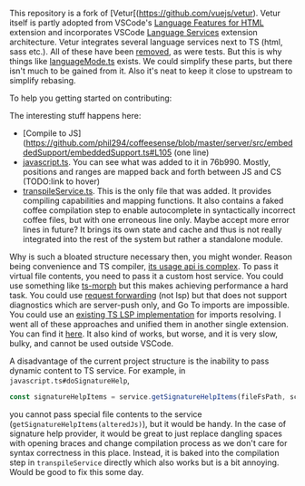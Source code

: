 This repository is a fork of [Vetur[(https://github.com/vuejs/vetur). Vetur itself is partly adopted from VSCode's [Language Features for HTML](https://github.com/microsoft/vscode/tree/main/extensions/html-language-features) extension and incorporates VSCode [Language Services](https://code.visualstudio.com/api/language-extensions/embedded-languages#language-services) extension architecture. Vetur integrates several language services next to TS (html, sass etc.). All of these have been [removed](coffeescriptDocumentRegionParser), as were tests. But this is why things like [languageMode.ts](server/src/embeddedSupport/languageMode.ts) exists. We could simplify these parts, but there isn't much to be gained from it. Also it's neat to keep it close to upstream to simplify rebasing.

To help you getting started on contributing:

The interesting stuff happens here:
 - [Compile to JS](https://github.com/phil294/coffeesense/blob/master/server/src/embeddedSupport/embeddedSupport.ts#L105 (one line)
 - [javascript.ts](server/src/modes/script/javascript.ts). You can see what was added to it in 76b990. Mostly, positions and ranges are mapped back and forth between JS and CS (TODO:link to hover)
 - [transpileService.ts](server/src/modes/script/transpileService.ts). This is the only file that was added. It provides compiling capabilities and mapping functions. It also contains a faked coffee compilation step to enable autocomplete in syntactically incorrect coffee files, but with one erroneous line only. Maybe accept more error lines in future? It brings its own state and cache and thus is not really integrated into the rest of the system but rather a standalone module.

Why is such a bloated structure necessary then, you might wonder. Reason being convenience and TS compiler, [its usage api is complex](https://github.com/microsoft/TypeScript-wiki/blob/main/Using-the-Compiler-API.md). To pass it virtual file contents, you need to pass it a custom host service. You could use something like [ts-morph](https://github.com/dsherret/ts-morph) but this makes achieving performance a hard task. You could use [request forwarding](https://code.visualstudio.com/api/language-extensions/embedded-languages#request-forwarding) (not lsp) but that does not support diagnostics which are server-push only, and Go To imports are impossible. You could use an [existing TS LSP implementation](https://github.com/theia-ide/typescript-language-server) for imports resolving. I went all of these approaches and unified them in another single extension. You can find it [here](https://github.com/phil294/minimal-coffeescript-intellisense). It also kind of works, but worse, and it is very slow, bulky, and cannot be used outside VSCode.

A disadvantage of the current project structure is the inability to pass dynamic content to TS service. For example, in `javascript.ts#doSignatureHelp`,
```ts
const signatureHelpItems = service.getSignatureHelpItems(fileFsPath, scriptDoc.offsetAt(position), undefined);
```
you cannot pass special file contents to the service (`getSignatureHelpItems(alteredJs)`), but it would be handy. In the case of signature help provider, it would be great to just replace dangling spaces with opening braces and change compilation process as we don't care for syntax correctness in this place. Instead, it is baked into the compilation step in `transpileService` directly which also works but is a bit annoying. Would be good to fix this some day.